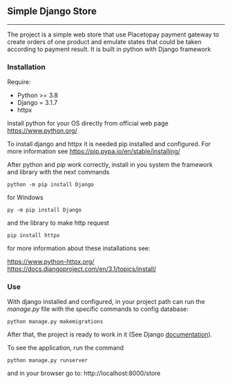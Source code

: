 ## Simple Django Store

---

The project is a simple web store that use Placetopay payment gateway to create orders of one product and emulate states that could be taken according to payment result. It is built in python with Django framework 

### Installation
Require: 
- Python >= 3.8
- Django = 3.1.7
- httpx

Install python for your OS directly from official web page
https://www.python.org/

To install django and httpx it is needed pip installed and configured. For more information see https://pip.pypa.io/en/stable/installing/

After python and pip work correctly, install in you system the framework and library with the next commands
```
python -m pip install Django
```
for Windows
```
py -m pip install Django
```
 and the library to make http request
 ```
 pip install httpx
 ```
for more information about these installations see: 

https://www.python-httpx.org/
https://docs.djangoproject.com/en/3.1/topics/install/

### Use

With django installed and configured, in your project path can run the *manage.py* file with the specific commands to config database:
```
python manage.py makemigrations
```
After that, the project is ready to work in it (See Django [documentation](https://docs.djangoproject.com/en/3.1/contents/)).

To see the application, run the command 
```
python manage.py runserver
```
and in your browser go to:
http://localhost:8000/store